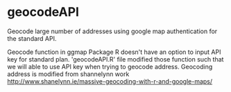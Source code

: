 # geocodeAPI
Geocode large number of addresses using google map authentication for the standard API.

Geocode function in ggmap Package R doesn't have an option to input API key for standard plan. 'geocodeAPI.R' file modified those function such that we will able to use API key when trying to geocode address. Geocoding address is modified from shannelynn work http://www.shanelynn.ie/massive-geocoding-with-r-and-google-maps/
